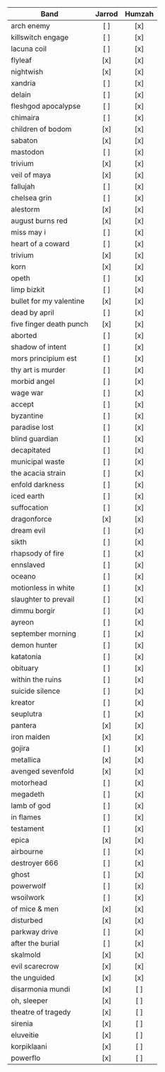 |Band                                     | Jarrod | Humzah |
|-----------------------------------------|:------:|:------:|
|arch enemy                               |  [ ]   |  [x]   |
|killswitch engage                        |  [ ]   |  [x]   |
|lacuna coil                              |  [ ]   |  [x]   |
|flyleaf                                  |  [x]   |  [x]   |
|nightwish                                |  [x]   |  [x]   |
|xandria                                  |  [ ]   |  [x]   |
|delain                                   |  [ ]   |  [x]   |
|fleshgod apocalypse                      |  [ ]   |  [x]   |
|chimaira                                 |  [ ]   |  [x]   |
|children of bodom                        |  [x]   |  [x]   |
|sabaton                                  |  [x]   |  [x]   |
|mastodon                                 |  [ ]   |  [x]   |
|trivium                                  |  [x]   |  [x]   |
|veil of maya                             |  [x]   |  [x]   |
|fallujah                                 |  [ ]   |  [x]   |
|chelsea grin                             |  [ ]   |  [x]   |
|alestorm                                 |  [x]   |  [x]   |
|august burns red                         |  [x]   |  [x]   |
|miss may i                               |  [ ]   |  [x]   |
|heart of a coward                        |  [ ]   |  [x]   |
|trivium                                  |  [x]   |  [x]   |
|korn                                     |  [x]   |  [x]   |
|opeth                                    |  [ ]   |  [x]   |
|limp bizkit                              |  [ ]   |  [x]   |
|bullet for my valentine                  |  [x]   |  [x]   |
|dead by april                            |  [ ]   |  [x]   |
|five finger death punch                  |  [x]   |  [x]   |
|aborted                                  |  [ ]   |  [x]   |
|shadow of intent                         |  [ ]   |  [x]   |
|mors principium est                      |  [ ]   |  [x]   |
|thy art is murder                        |  [ ]   |  [x]   |
|morbid angel                             |  [ ]   |  [x]   |
|wage war                                 |  [ ]   |  [x]   |
|accept                                   |  [ ]   |  [x]   |
|byzantine                                |  [ ]   |  [x]   |
|paradise lost                            |  [ ]   |  [x]   |
|blind guardian                           |  [ ]   |  [x]   |
|decapitated                              |  [ ]   |  [x]   |
|municipal waste                          |  [ ]   |  [x]   |
|the acacia strain                        |  [ ]   |  [x]   |
|enfold darkness                          |  [ ]   |  [x]   |
|iced earth                               |  [ ]   |  [x]   |
|suffocation                              |  [ ]   |  [x]   |
|dragonforce                              |  [x]   |  [x]   |
|dream evil                               |  [ ]   |  [x]   |
|sikth                                    |  [ ]   |  [x]   |
|rhapsody of fire                         |  [ ]   |  [x]   |
|ennslaved                                |  [ ]   |  [x]   |
|oceano                                   |  [ ]   |  [x]   |
|motionless in white                      |  [ ]   |  [x]   |
|slaughter to prevail                     |  [ ]   |  [x]   |
|dimmu borgir                             |  [ ]   |  [x]   |
|ayreon                                   |  [ ]   |  [x]   |
|september morning                        |  [ ]   |  [x]   |
|demon hunter                             |  [ ]   |  [x]   |
|katatonia                                |  [ ]   |  [x]   |
|obituary                                 |  [ ]   |  [x]   |
|within the ruins                         |  [ ]   |  [x]   |
|suicide silence                          |  [ ]   |  [x]   |
|kreator                                  |  [ ]   |  [x]   |
|seuplutra                                |  [ ]   |  [x]   |
|pantera                                  |  [x]   |  [x]   |
|iron maiden                              |  [x]   |  [x]   |
|gojira                                   |  [ ]   |  [x]   |
|metallica                                |  [x]   |  [x]   |
|avenged sevenfold                        |  [x]   |  [x]   |
|motorhead                                |  [ ]   |  [x]   |
|megadeth                                 |  [ ]   |  [x]   |
|lamb of god                              |  [ ]   |  [x]   |
|in flames                                |  [ ]   |  [x]   |
|testament                                |  [ ]   |  [x]   |
|epica                                    |  [x]   |  [x]   |
|airbourne                                |  [ ]   |  [x]   |
|destroyer 666                            |  [ ]   |  [x]   |
|ghost                                    |  [ ]   |  [x]   |
|powerwolf                                |  [ ]   |  [x]   |
|wsoilwork                                |  [ ]   |  [x]   |
|of mice & men                            |  [x]   |  [x]   |
|disturbed                                |  [x]   |  [x]   |
|parkway drive                            |  [ ]   |  [x]   |
|after the burial                         |  [ ]   |  [x]   |
|skalmold                                 |  [x]   |  [x]   |
|evil scarecrow                           |  [x]   |  [x]   |
|the unguided                             |  [x]   |  [x]   |
|disarmonia mundi                         |  [x]   |  [ ]   |
|oh, sleeper                              |  [x]   |  [ ]   |
|theatre of tragedy                       |  [x]   |  [ ]   |
|sirenia                                  |  [x]   |  [ ]   |
|eluveitie                                |  [x]   |  [ ]   |
|korpiklaani                              |  [x]   |  [ ]   |
|powerflo                                 |  [x]   |  [ ]   |
